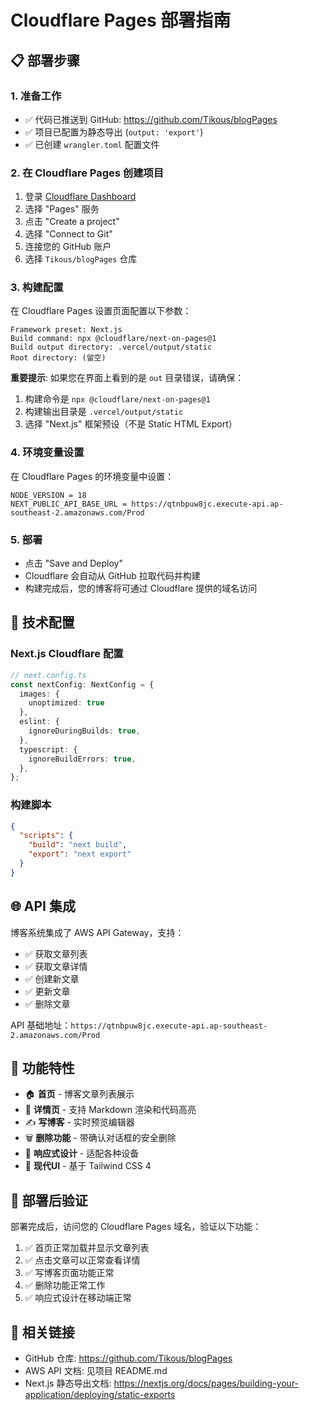 # Cloudflare Pages 部署指南

## 📋 部署步骤

### 1. 准备工作
- ✅ 代码已推送到 GitHub: https://github.com/Tikous/blogPages
- ✅ 项目已配置为静态导出 (`output: 'export'`)
- ✅ 已创建 `wrangler.toml` 配置文件

### 2. 在 Cloudflare Pages 创建项目

1. 登录 [Cloudflare Dashboard](https://dash.cloudflare.com/)
2. 选择 "Pages" 服务
3. 点击 "Create a project"
4. 选择 "Connect to Git"
5. 连接您的 GitHub 账户
6. 选择 `Tikous/blogPages` 仓库

### 3. 构建配置

在 Cloudflare Pages 设置页面配置以下参数：

```
Framework preset: Next.js
Build command: npx @cloudflare/next-on-pages@1
Build output directory: .vercel/output/static
Root directory: (留空)
```

**重要提示**: 如果您在界面上看到的是 `out` 目录错误，请确保：
1. 构建命令是 `npx @cloudflare/next-on-pages@1`
2. 构建输出目录是 `.vercel/output/static`
3. 选择 "Next.js" 框架预设（不是 Static HTML Export）

### 4. 环境变量设置

在 Cloudflare Pages 的环境变量中设置：

```
NODE_VERSION = 18
NEXT_PUBLIC_API_BASE_URL = https://qtnbpuw8jc.execute-api.ap-southeast-2.amazonaws.com/Prod
```

### 5. 部署

- 点击 "Save and Deploy"
- Cloudflare 会自动从 GitHub 拉取代码并构建
- 构建完成后，您的博客将可通过 Cloudflare 提供的域名访问

## 🔧 技术配置

### Next.js Cloudflare 配置
```typescript
// next.config.ts
const nextConfig: NextConfig = {
  images: {
    unoptimized: true
  },
  eslint: {
    ignoreDuringBuilds: true,
  },
  typescript: {
    ignoreBuildErrors: true,
  },
};
```

### 构建脚本
```json
{
  "scripts": {
    "build": "next build",
    "export": "next export"
  }
}
```

## 🌐 API 集成

博客系统集成了 AWS API Gateway，支持：
- ✅ 获取文章列表
- ✅ 获取文章详情  
- ✅ 创建新文章
- ✅ 更新文章
- ✅ 删除文章

API 基础地址：`https://qtnbpuw8jc.execute-api.ap-southeast-2.amazonaws.com/Prod`

## 📱 功能特性

- 🏠 **首页** - 博客文章列表展示
- 📖 **详情页** - 支持 Markdown 渲染和代码高亮
- ✍️ **写博客** - 实时预览编辑器
- 🗑️ **删除功能** - 带确认对话框的安全删除
- 📱 **响应式设计** - 适配各种设备
- 🎨 **现代UI** - 基于 Tailwind CSS 4

## 🚀 部署后验证

部署完成后，访问您的 Cloudflare Pages 域名，验证以下功能：

1. ✅ 首页正常加载并显示文章列表
2. ✅ 点击文章可以正常查看详情
3. ✅ 写博客页面功能正常
4. ✅ 删除功能正常工作
5. ✅ 响应式设计在移动端正常

## 🔗 相关链接

- GitHub 仓库: https://github.com/Tikous/blogPages
- AWS API 文档: 见项目 README.md
- Next.js 静态导出文档: https://nextjs.org/docs/pages/building-your-application/deploying/static-exports 